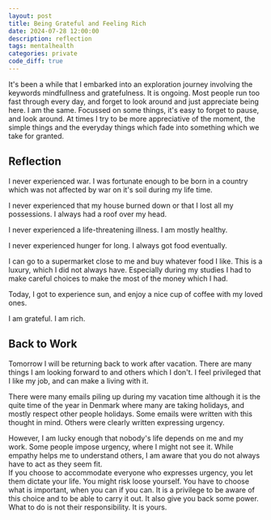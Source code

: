 ```yaml
---
layout: post
title: Being Grateful and Feeling Rich
date: 2024-07-28 12:00:00
description: reflection
tags: mentalhealth
categories: private
code_diff: true
---
```


It's been a while that I embarked into an exploration journey involving the keywords mindfullness and gratefulness. It is ongoing. 
Most people run too fast through every day, and forget to look around and just appreciate being here. I am the same. Focussed on some things, it's easy to forget to pause, and look around. At times I try to be more appreciative of the moment, the simple things and the everyday things which fade into something which we take for granted. 


## Reflection

I never experienced war. I was fortunate enough to be born in a country which was not affected by war on it's soil during my life time. 

I never experienced that my house burned down or that I lost all my possessions. I always had a roof over my head. 

I never experienced a life-threatening illness. I am mostly healthy. 

I never experienced hunger for long. I always got food eventually.

I can go to a supermarket close to me and buy whatever food I like. This is a luxury, which I did not always have. Especially during my studies I had to make careful choices to make the most of the money which I had. 

Today, I got to experience sun, and enjoy a nice cup of coffee with my loved ones. 

I am grateful.
I am rich. 

## Back to Work
Tomorrow I will be returning back to work after vacation. There are many things I am looking forward to and others which I don't. I feel privileged that I like my job, and can make a living with it. 

There were many emails piling up during my vacation time although it is the quite time of the year in Denmark where many are taking holidays, and mostly respect other people holidays. Some emails were written with this thought in mind. Others were clearly written expressing urgency. 

However, I am lucky enough that nobody's life depends on me and my work. Some people impose urgency, where I might not see it. While empathy helps me to understand others, I am aware that you do not always have to act as they seem fit.  
If you choose to accommodate everyone who expresses urgency, you let them dictate your life. You might risk loose yourself. You have to choose what is important, when you can if you can. It is a privilege to be aware of this choice and to be able to carry it out. 
It also give you back some power. What to do is not their responsibility. It is yours. 
